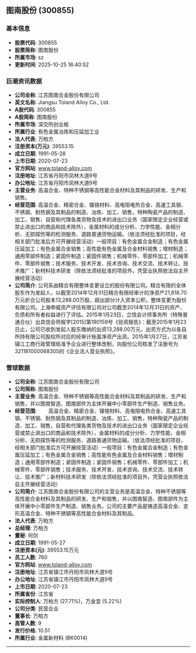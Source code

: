 ## 图南股份 (300855)

### 基本信息

- **股票代码**: 300855
- **股票简称**: 图南股份
- **所属市场**: sz
- **更新时间**: 2025-10-25 16:40:52

### 巨潮资讯数据

- **公司全称**: 江苏图南合金股份有限公司
- **英文名称**: Jiangsu Toland Alloy Co., Ltd.
- **A股代码**: 300855
- **A股简称**: 图南股份
- **所属市场**: 深交所创业板
- **所属行业**: 有色金属冶炼和压延加工业
- **法人代表**: 万柏方
- **注册资本(万元)**: 39553.15
- **成立日期**: 1991-05-28
- **上市日期**: 2020-07-23
- **官方网站**: www.toland-alloy.com
- **注册地址**: 江苏省丹阳市凤林大道9号
- **办公地址**: 江苏省丹阳市凤林大道9号
- **主营业务**: 高温合金、特种不锈钢等高性能合金材料及其制品的研发、生产和销售。
- **经营范围**: 高温合金、精密合金、镍铬材料、高电阻电热合金、高速工具钢、不锈钢、耐热钢及其制品的制造、冶炼、加工、销售，特种陶瓷产品的制造、加工、销售，自营和代理各类货物及技术的进出口业务（国家限定企业经营或禁止进出口的商品和技术除外），金属材料的成分分析、力学性能、金相分析、无损探伤等的检测服务、道路普通货物运输。（依法须经批准的项目，经相关部门批准后方可开展经营活动）一般项目：有色金属合金制造；有色金属压延加工；有色金属合金销售；高性能有色金属及合金材料销售；增材制造；通用零部件制造；紧固件制造；紧固件销售；机械零件、零部件加工；机械零件、零部件销售；技术服务、技术开发、技术咨询、技术交流、技术转让、技术推广；新材料技术研发（除依法须经批准的项目外，凭营业执照依法自主开展经营活动）
- **公司简介**: 公司系由精合有限整体变更设立的股份有限公司。精合有限的全体股东作为发起人，以截至2014年12月31日精合有限经审计的净资产21,818.70万元折合公司股本13,288.00万股，超出部分计入资本公积，整体变更为股份有限公司。上海申威资产评估有限公司对公司截至2014年12月31日的资产、负债和所有者权益进行了评估。2015年1月23日，立信会计师事务所（特殊普通合伙）出具信会师报字[2015]第190159号《验资报告》：截至2015年1月23日止，公司已收到发起人股东缴纳的出资13,288.00万元，出资方式为以各自所持有限公司股权所对应的经审计账面净资产出资。2015年1月27日，江苏省镇江工商行政管理局准予企业进行整体改制，向股份公司核发了注册号为321181000068305的《企业法人营业执照》。

### 雪球数据

- **公司全称**: 江苏图南合金股份有限公司
- **公司简称**: 图南股份
- **主营业务**: 高温合金、特种不锈钢等高性能合金材料及其制品的研发、生产和销售，并以图南智造、图南部件为主体开展中小零部件生产制造、销售业务。
- **经营范围**: 　　高温合金、精密合金、镍铬材料、高电阻电热合金、高速工具钢、不锈钢、耐热钢及其制品的制造、冶炼、加工、销售，特种陶瓷产品的制造、加工、销售，自营和代理各类货物及技术的进出口业务（国家限定企业经营或禁止进出口的商品和技术除外），金属材料的成分分析、力学性能、金相分析、无损探伤等的检测服务、道路普通货物运输。（依法须经批准的项目，经相关部门批准后方可开展经营活动）一般项目：有色金属合金制造；有色金属压延加工；有色金属合金销售；高性能有色金属及合金材料销售；增材制造；通用零部件制造；紧固件制造；紧固件销售；机械零件、零部件加工；机械零件、零部件销售；技术服务、技术开发、技术咨询、技术交流、技术转让、技术推广；新材料技术研发（除依法须经批准的项目外，凭营业执照依法自主开展经营活动）
- **公司简介**: 江苏图南合金股份有限公司的主营业务是高温合金、特种不锈钢等高性能合金材料及其制品的研发、生产和销售，并以图南智造、图南部件为主体开展中小零部件生产制造、销售业务。公司的主要产品是铸造高温合金、变形高温合金、特种不锈钢等高性能合金材料及其制品。
- **法人代表**: 万柏方
- **总经理**: 万柏方
- **董秘**: 何剑
- **成立日期**: 1991-05-27
- **注册资本(元)**: 39553.15万元
- **员工人数**: 760
- **官方网站**: www.toland-alloy.com
- **注册地址**: 江苏省镇江市丹阳市凤林大道9号
- **办公地址**: 江苏省镇江市丹阳市凤林大道9号
- **上市日期**: 2020-07-23
- **所属省份**: 江苏省
- **实际控制人**: 万柏方 (27.71%)，万金宜 (5.22%)
- **公司分类**: 民营企业
- **董事长**: 万柏方
- **高管人数**: 9
- **发行价格**: 10.51
- **所属行业**: 金属新材料 (BK0014)

---